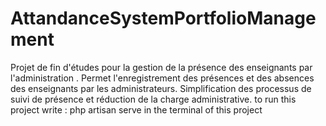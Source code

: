 # AttandanceSystemPortfolioManagement
Projet de fin d'études pour la gestion de la présence des enseignants par l'administration . 
Permet l'enregistrement des présences et des absences des enseignants par les administrateurs.
Simplification des processus de suivi de présence et réduction de la charge administrative.
to run this project write : php artisan serve in the terminal of this project 
